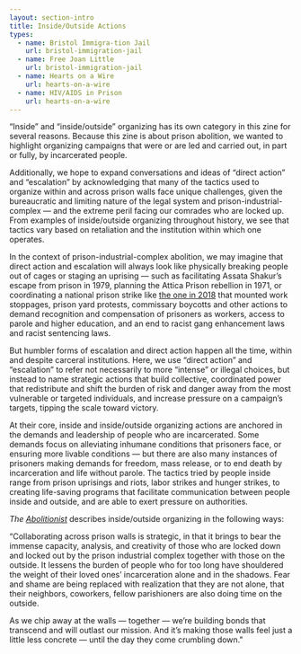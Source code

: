 ```yaml
---
layout: section-intro
title: Inside/Outside Actions
types:
  - name: Bristol Immigra-tion Jail
    url: bristol-immigration-jail
  - name: Free Joan Little
    url: bristol-immigration-jail
  - name: Hearts on a Wire
    url: hearts-on-a-wire
  - name: HIV/AIDS in Prison
    url: hearts-on-a-wire
---
```


“Inside” and “inside/outside” organizing has its own category in this zine for several reasons. Because this zine is about prison abolition, we wanted to highlight organizing campaigns that were or are led and carried out, in part or fully, by incarcerated people. 

Additionally, we hope to expand conversations and ideas of “direct action” and “escalation” by acknowledging that many of the tactics used to organize within and across prison walls face unique challenges, given the bureaucratic and limiting nature of the legal system and prison-industrial-complex — and the extreme peril facing our comrades who are locked up. From examples of inside/outside organizing throughout history, we see that tactics vary based on retaliation and the institution within which one operates. <br>

In the context of prison-industrial-complex abolition, we may imagine that direct action and escalation will always look like physically breaking people out of cages or staging an uprising — such as facilitating Assata Shakur’s escape from prison in 1979, planning the Attica Prison rebellion in 1971, or coordinating a national prison strike like [the one in 2018](https://incarceratedworkers.org/campaigns/prison-strike-2018) that mounted work stoppages, prison yard protests, commissary boycotts and other actions to demand recognition and compensation of prisoners as workers, access to parole and higher education, and an end to racist gang enhancement laws and racist sentencing laws. 

But humbler forms of escalation and direct action happen all the time, within and despite carceral institutions. Here, we use “direct action” and “escalation” to refer not necessarily to more “intense” or illegal choices, but instead to name strategic actions that build collective, coordinated power that redistribute and shift the burden of risk and danger away from the most vulnerable or targeted individuals, and increase pressure on a campaign’s targets, tipping the scale toward victory. 

At their core, inside and inside/outside organizing actions are anchored in the demands and leadership of people who are incarcerated. Some demands focus on alleviating inhumane conditions that prisoners face, or ensuring more livable conditions — but there are also many instances of prisoners making demands for freedom, mass release, or to end death by incarceration and life without parole. The tactics tried by people inside range from prison uprisings and riots, labor strikes and hunger strikes, to creating life-saving programs that facilitate communication between people inside and outside, and are able to exert pressure on authorities. 

_The [Abolitionist](https://abolitionistpaper.wordpress.com/2018/12/14/organizing-across-prison-walls-is-how-well-bring-them-down/)_ describes inside/outside organizing in the following ways: 

“Collaborating across prison walls is strategic, in that it brings to bear the immense capacity, analysis, and creativity of those who are locked down and locked out by the prison industrial complex together with those on the outside. It lessens the burden of people who for too long have shouldered the weight of their loved ones’ incarceration alone and in the shadows. Fear and shame are being replaced with realization that they are not alone, that their neighbors, coworkers, fellow parishioners are also doing time on the outside.

As we chip away at the walls — together — we’re building bonds that transcend and will outlast our mission. And it’s making those walls feel just a little less concrete — until the day they come crumbling down."